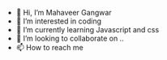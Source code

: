 - 👋 Hi, I’m Mahaveer Gangwar
- 👀 I’m interested in coding
- 🌱 I’m currently learning Javascript and css
- 💞️ I’m looking to collaborate on ..
- 📫 How to reach me 

<!---
Veerukurmi/Veerukurmi is a ✨ special ✨ repository because its `README.md` (this file) appears on your GitHub profile.
You can click the Preview link to take a look at your changes.
--->
